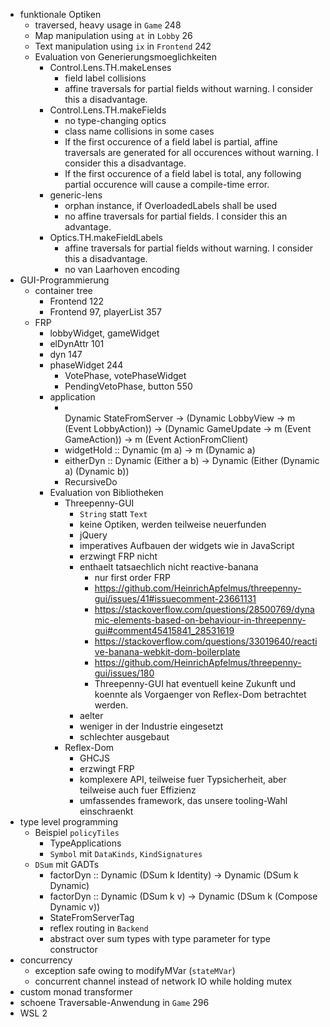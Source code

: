 - funktionale Optiken
  - traversed, heavy usage in `Game` 248
  - Map manipulation using `at` in `Lobby` 26
  - Text manipulation using `ix` in `Frontend` 242
  - Evaluation von Generierungsmoeglichkeiten
    - Control.Lens.TH.makeLenses
      - field label collisions
      - affine traversals for partial fields without warning. I consider this a disadvantage.
    - Control.Lens.TH.makeFields
      - no type-changing optics
      - class name collisions in some cases
      - If the first occurence of a field label is partial, affine traversals are generated for all occurences without warning. I consider this a disadvantage.
      - If the first occurence of a field label is total, any following partial occurence will cause a compile-time error.
    - generic-lens
      - orphan instance, if OverloadedLabels shall be used
      - no affine traversals for partial fields. I consider this an advantage.
    - Optics.TH.makeFieldLabels
      - affine traversals for partial fields without warning. I consider this a disadvantage.
      - no van Laarhoven encoding
- GUI-Programmierung
  - container tree
    - Frontend 122
    - Frontend 97, playerList 357
  - FRP
    - lobbyWidget, gameWidget
    - elDynAttr 101
    - dyn 147
    - phaseWidget 244
      - VotePhase, votePhaseWidget
      - PendingVetoPhase, button 550
    - application
      - \
        Dynamic StateFromServer ->
        (Dynamic LobbyView -> m (Event LobbyAction)) ->
        (Dynamic GameUpdate -> m (Event GameAction)) ->
        m (Event ActionFromClient)
      - widgetHold :: Dynamic (m a) -> m (Dynamic a)
      - eitherDyn :: Dynamic (Either a b) -> Dynamic (Either (Dynamic a) (Dynamic b))
      - RecursiveDo
    - Evaluation von Bibliotheken
      - Threepenny-GUI
        - `String` statt `Text`
        - keine Optiken, werden teilweise neuerfunden
        - jQuery
        - imperatives Aufbauen der widgets wie in JavaScript
        - erzwingt FRP nicht
        - enthaelt tatsaechlich nicht reactive-banana
          - nur first order FRP
          - https://github.com/HeinrichApfelmus/threepenny-gui/issues/41#issuecomment-23661131
          - https://stackoverflow.com/questions/28500769/dynamic-elements-based-on-behaviour-in-threepenny-gui#comment45415841_28531619
          - https://stackoverflow.com/questions/33019640/reactive-banana-webkit-dom-boilerplate
          - https://github.com/HeinrichApfelmus/threepenny-gui/issues/180
          - Threepenny-GUI hat eventuell keine Zukunft und koennte als Vorgaenger von Reflex-Dom betrachtet werden.
        - aelter
        - weniger in der Industrie eingesetzt
        - schlechter ausgebaut
      - Reflex-Dom
        - GHCJS
        - erzwingt FRP
        - komplexere API, teilweise fuer Typsicherheit, aber teilweise auch fuer Effizienz
        - umfassendes framework, das unsere tooling-Wahl einschraenkt
- type level programming
  - Beispiel `policyTiles`
    - TypeApplications
    - `Symbol` mit `DataKinds`, `KindSignatures`
  - `DSum` mit GADTs
    - factorDyn :: Dynamic (DSum k Identity) -> Dynamic (DSum k Dynamic)
    - factorDyn :: Dynamic (DSum k v) -> Dynamic (DSum k (Compose Dynamic v))
    - StateFromServerTag
    - reflex routing in `Backend`
    - abstract over sum types with type parameter for type constructor
- concurrency
  - exception safe owing to modifyMVar (`stateMVar`)
  - concurrent channel instead of network IO while holding mutex
- custom monad transformer
- schoene Traversable-Anwendung in `Game` 296
- WSL 2
